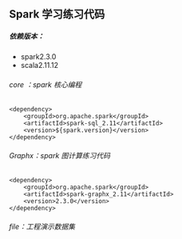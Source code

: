 ## Spark 学习练习代码
##### 依赖版本：
* spark2.3.0
* scala2.11.12

###### core ：spark 核心编程
``` angular2html
<dependency>
    <groupId>org.apache.spark</groupId>
    <artifactId>spark-sql_2.11</artifactId>
    <version>${spark.version}</version>
</dependency>

```
###### Graphx：spark 图计算练习代码
```angular2html
<dependency>
    <groupId>org.apache.spark</groupId>
    <artifactId>spark-graphx_2.11</artifactId>
    <version>2.3.0</version>
</dependency>
```
###### file：工程演示数据集

